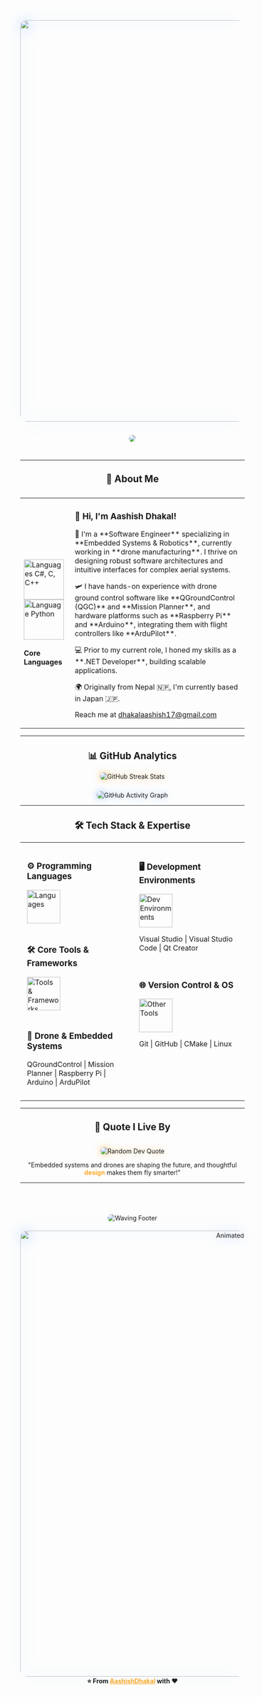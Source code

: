 

<div align="center" style="margin-bottom: 30px;">
  <img src="https://user-images.githubusercontent.com/74038190/212284100-561aa473-3905-4a80-b561-0d28506553ee.gif" width="900" style="border-radius: 15px; filter: drop-shadow(0 0 15px rgba(88, 166, 255, 0.7));"/>
</div>

<div align="center" style="margin-bottom: 40px;">
  <img src="https://capsule-render.vercel.app/api?type=waving&color=gradient&customColorList=0,2,2,5,30&height=150&section=header&animation=twinkling" style="border-radius: 20px;"/>
</div>



---

<div align="center" class="section-container">
  <h2 style="margin-bottom: 30px;">🌟 About Me</h2>
  <table class="about-table">
    <tr>
      <td>
        <div class="skill-icon-group">
          <img src="https://skillicons.dev/icons?i=cs,cpp" width="90" height="90" alt="Languages C#, C, C++"/>
          <img src="https://skillicons.dev/icons?i=python" width="90" height="90" alt="Language Python"/>
        </div>
        <br /><strong>Core Languages</strong>
      </td>
      <td>
        <h3>👋 Hi, I'm Aashish Dhakal!</h3>
        <p>🚀 I'm a **Software Engineer** specializing in **Embedded Systems & Robotics**, currently working in **drone manufacturing**. I thrive on designing robust software architectures and intuitive interfaces for complex aerial systems.</p>
        <p>🛩️ I have hands-on experience with drone ground control software like **QGroundControl (QGC)** and **Mission Planner**, and hardware platforms such as **Raspberry Pi** and **Arduino**, integrating them with flight controllers like **ArduPilot**.</p>
        <p>💻 Prior to my current role, I honed my skills as a **.NET Developer**, building scalable applications.</p>
        <p>🌍 Originally from Nepal 🇳🇵, I'm currently based in Japan 🇯🇵.</p>
        <p class="email-link"><span class="pulsing-dot"></span>Reach me at <a href="mailto:dhakalaashish17@gmail.com">dhakalaashish17@gmail.com</a></p>
      </td>
    </tr>
  </table>
</div>

---

<div align="center" class="section-container">
  <h2>📊 GitHub Analytics</h2>
  <div style="margin-bottom: 25px;">
    <img
      src="https://github-readme-streak-stats.herokuapp.com/?user=AashishDhakal&theme=transparent&border_radius=10&starting_year=2020&ring=f9a825&currstreak=58a6ff&fire=f9a825&sidebtns=58a6ff"
      alt="GitHub Streak Stats"
      style="max-width: 100%; border-radius: 12px; filter: drop-shadow(0 0 8px rgba(249, 168, 37, 0.7));"
    />
  </div>
  <div>
    <img
      src="https://github-readme-activity-graph.vercel.app/graph?username=AashishDhakal&custom_title=Aashish's%20GitHub%20Activity&bg_color=0d1117&color=58a6ff&line=58a6ff&point=58a6ff&area=true&hide_border=true&border_radius=12"
      alt="GitHub Activity Graph"
      style="max-width: 100%; border-radius: 12px; filter: drop-shadow(0 0 8px rgba(88, 166, 255, 0.7));"
    />
  </div>
</div>

---

<div align="center" class="section-container">
  <h2>🛠️ Tech Stack & Expertise</h2>
  <table style="width: 100%; border-spacing: 0; text-align: left;">
    <tr>
      <td style="width: 50%; padding: 15px; vertical-align: top;">
        <h3><span class="gear-icon">⚙️</span> Programming Languages</h3>
        <div class="skill-icon-group">
          <img src="https://skillicons.dev/icons?i=cs,cpp,python" width="75" height="75" alt="Languages"/>
        </div>
        <br />
        <h3><span class="gear-icon">🛠️</span> Core Tools & Frameworks</h3>
        <div class="skill-icon-group">
          <img src="https://skillicons.dev/icons?i=qt,raspberrypi,arduino" width="75" height="75" alt="Tools & Frameworks"/>
        </div>
        <br />
        <h3><span class="gear-icon">🚀</span> Drone & Embedded Systems</h3>
        <p>QGroundControl | Mission Planner | Raspberry Pi | Arduino | ArduPilot</p>
      </td>
      <td style="width: 50%; padding: 15px; vertical-align: top;">
        <h3><span class="gear-icon">🖥️</span> Development Environments</h3>
        <div class="skill-icon-group">
          <img src="https://skillicons.dev/icons?i=vscode,visualstudio,qt,github" width="75" height="75" alt="Dev Environments"/>
        </div>
        <p>Visual Studio | Visual Studio Code | Qt Creator</p>
        <br />
        <h3><span class="gear-icon">🌐</span> Version Control & OS</h3>
        <div class="skill-icon-group">
          <img src="https://skillicons.dev/icons?i=git,linux,cmake" width="75" height="75" alt="Other Tools"/>
        </div>
        <p>Git | GitHub | CMake | Linux</p>
      </td>
    </tr>
  </table>
</div>

---

<div align="center" class="section-container quote-container">
  <h2>💭 Quote I Live By</h2>
  <img src="https://quotes-github-readme.vercel.app/api?type=horizontal&theme=transparent" alt="Random Dev Quote" style="margin-top: 15px; max-width: 600px; border-radius: 10px; filter: drop-shadow(0 0 8px rgba(249, 168, 37, 0.7));"/>
  <p class="quote-text">
    "Embedded systems and drones are shaping the future, and thoughtful <strong style="color:#f9a825;">design</strong> makes them fly smarter!"
  </p>
</div>

---

<div align="center" style="margin-top: 70px;">
  <img
    src="https://capsule-render.vercel.app/api?type=waving&color=gradient&customColorList=0,2,2,5,30&height=120&section=footer&animation=twinkling"
    alt="Waving Footer"
    style="border-radius: 20px; max-width: 900px;"
  />
</div>

<div align="center" style="margin-top: 20px;">
  <img
    src="https://user-images.githubusercontent.com/74038190/212284115-f47cd8ff-2ffb-4b04-b5bf-4d1c14c0247f.gif"
    width="1000"
    alt="Animated Footer GIF"
    style="border-radius: 15px; filter: drop-shadow(0 0 15px rgba(88, 166, 255, 0.7));"
  />
  <br />
  <strong class="footer-love">⭐ From <a href="https://github.com/AashishDhakal" style="color: #f9a825; text-shadow: none;">AashishDhakal</a> with ❤️</strong>
</div>
